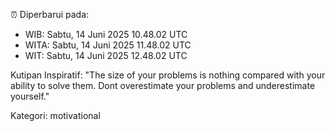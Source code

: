 ⏰ Diperbarui pada:
- WIB: Sabtu, 14 Juni 2025 10.48.02 UTC
- WITA: Sabtu, 14 Juni 2025 11.48.02 UTC
- WIT: Sabtu, 14 Juni 2025 12.48.02 UTC

Kutipan Inspiratif:
"The size of your problems is nothing compared with your ability to solve them. Dont overestimate your problems and underestimate yourself."


Kategori: motivational

